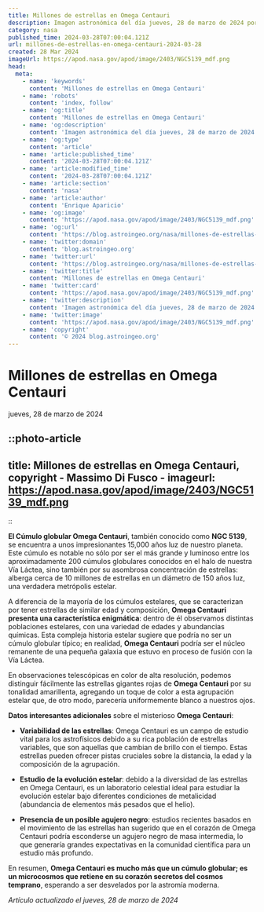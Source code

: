 ```yaml
---
title: Millones de estrellas en Omega Centauri
description: Imagen astronómica del día jueves, 28 de marzo de 2024 por la NASA; Millones de estrellas en Omega Centauri
category: nasa
published_time: 2024-03-28T07:00:04.121Z
url: millones-de-estrellas-en-omega-centauri-2024-03-28
created: 28 Mar 2024
imageUrl: https://apod.nasa.gov/apod/image/2403/NGC5139_mdf.png
head:
  meta:
    - name: 'keywords'
      content: 'Millones de estrellas en Omega Centauri'
    - name: 'robots'
      content: 'index, follow'
    - name: 'og:title'
      content: 'Millones de estrellas en Omega Centauri'
    - name: 'og:description'
      content: 'Imagen astronómica del día jueves, 28 de marzo de 2024 por la NASA; Millones de estrellas en Omega Centauri'
    - name: 'og:type'
      content: 'article'
    - name: 'article:published_time'
      content: '2024-03-28T07:00:04.121Z'
    - name: 'article:modified_time'
      content: '2024-03-28T07:00:04.121Z'
    - name: 'article:section'
      content: 'nasa'
    - name: 'article:author'
      content: 'Enrique Aparicio'
    - name: 'og:image'
      content: 'https://apod.nasa.gov/apod/image/2403/NGC5139_mdf.png'
    - name: 'og:url'
      content: 'https://blog.astroingeo.org/nasa/millones-de-estrellas-en-omega-centauri-2024-03-28'
    - name: 'twitter:domain'
      content: 'blog.astroingeo.org'
    - name: 'twitter:url'
      content: 'https://blog.astroingeo.org/nasa/millones-de-estrellas-en-omega-centauri-2024-03-28'
    - name: 'twitter:title'
      content: 'Millones de estrellas en Omega Centauri'
    - name: 'twitter:card'
      content: 'https://apod.nasa.gov/apod/image/2403/NGC5139_mdf.png'
    - name: 'twitter:description'
      content: 'Imagen astronómica del día jueves, 28 de marzo de 2024 por la NASA; Millones de estrellas en Omega Centauri'
    - name: 'twitter:image'
      content: 'https://apod.nasa.gov/apod/image/2403/NGC5139_mdf.png'
    - name: 'copyright'
      content: '© 2024 blog.astroingeo.org'
---
```

# Millones de estrellas en Omega Centauri
jueves, 28 de marzo de 2024


::photo-article
---
title: Millones de estrellas en Omega Centauri, copyright - Massimo Di Fusco -
imageurl: https://apod.nasa.gov/apod/image/2403/NGC5139_mdf.png
---
::



**El Cúmulo globular Omega Centauri**, también conocido como **NGC 5139**, se encuentra a unos impresionantes 15,000 años luz de nuestro planeta. Este cúmulo es notable no sólo por ser el más grande y luminoso entre los aproximadamente 200 cúmulos globulares conocidos en el halo de nuestra Vía Láctea, sino también por su asombrosa concentración de estrellas: alberga cerca de 10 millones de estrellas en un diámetro de 150 años luz, una verdadera metrópolis estelar.

A diferencia de la mayoría de los cúmulos estelares, que se caracterizan por tener estrellas de similar edad y composición, **Omega Centauri presenta una característica enigmática**: dentro de él observamos distintas poblaciones estelares, con una variedad de edades y abundancias químicas. Esta compleja historia estelar sugiere que podría no ser un cúmulo globular típico; en realidad, **Omega Centauri** podría ser el núcleo remanente de una pequeña galaxia que estuvo en proceso de fusión con la Vía Láctea.

En observaciones telescópicas en color de alta resolución, podemos distinguir fácilmente las estrellas gigantes rojas de **Omega Centauri** por su tonalidad amarillenta, agregando un toque de color a esta agrupación estelar que, de otro modo, parecería uniformemente blanco a nuestros ojos.

**Datos interesantes adicionales** sobre el misterioso **Omega Centauri**:

- **Variabilidad de las estrellas**: Omega Centauri es un campo de estudio vital para los astrofísicos debido a su rica población de estrellas variables, que son aquellas que cambian de brillo con el tiempo. Estas estrellas pueden ofrecer pistas cruciales sobre la distancia, la edad y la composición de la agrupación.
  
- **Estudio de la evolución estelar**: debido a la diversidad de las estrellas en Omega Centauri, es un laboratorio celestial ideal para estudiar la evolución estelar bajo diferentes condiciones de metalicidad (abundancia de elementos más pesados que el helio).
  
- **Presencia de un posible agujero negro**: estudios recientes basados en el movimiento de las estrellas han sugerido que en el corazón de Omega Centauri podría esconderse un agujero negro de masa intermedia, lo que generaría grandes expectativas en la comunidad científica para un estudio más profundo.

En resumen, **Omega Centauri es mucho más que un cúmulo globular; es un microcosmos que retiene en su corazón secretos del cosmos temprano**, esperando a ser desvelados por la astromía moderna.

_Artículo actualizado el jueves, 28 de marzo de 2024_